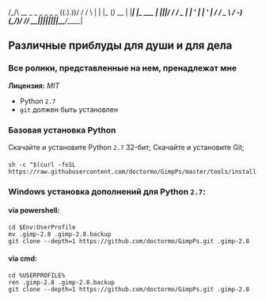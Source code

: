   /\_/\  __   _   _ _    _       _       _ 
 ((.).))/ /  / \ | | |_ (_)_ __ | |_____| |_ ___ 
  | |||/ /  / _ \| | ' \| | '  \| / / _ \  _/ -_)
 (_/__\)/  /_/ \_\_|_||_|_|_|_|_|_\_\___/\__\___|

## Различные приблуды для души и для дела

### Все ролики, представленные на нем, пренадлежат мне

__Лицензия:__ _MIT_

* Python `2.7`
* `git` должен быть установлен

### Базовая установка Python

Скачайте и установите Python `2.7` 32-бит;
Скачайте и установите Git;

#### 

```shell
sh -c "$(curl -fsSL https://raw.githubusercontent.com/doctormo/GimpPs/master/tools/install.sh)"
```

### Windows установка дополнений для Python `2.7`:

#### via powershell:

	cd $Env:UserProfile
	mv .gimp-2.8 .gimp-2.8.backup
	git clone --depth=1 https://github.com/doctormo/GimpPs.git .gimp-2.8

#### via cmd:

	cd %USERPROFILE%
	ren .gimp-2.8 .gimp-2.8.backup
	git clone --depth=1 https://github.com/doctormo/GimpPs.git .gimp-2.8
